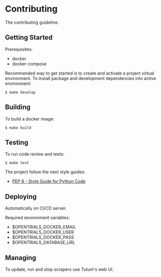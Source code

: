 # Contributing

The contributing guideline.

## Getting Started

Prerequisites:
- docker
- docker-compose

Recommended way to get started is to create and activate a project virtual environment.
To install package and development dependencies into active environment:

```
$ make develop
```

## Building

To build a docker image:

```
$ make build
```

## Testing

To run code review and tests:

```
$ make test
```

The project follow the next style guides:
- [PEP 8 - Style Guide for Python Code](https://www.python.org/dev/peps/pep-0008/)

## Deploying

Automatically on CI/CD server.

Required environment variables:
- $OPENTRIALS_DOCKER_EMAIL
- $OPENTRIALS_DOCKER_USER
- $OPENTRIALS_DOCKER_PASS
- $OPENTRIALS_DATABASE_URL

## Managing

To update, run and stop scrapers use Tutum's web UI.

